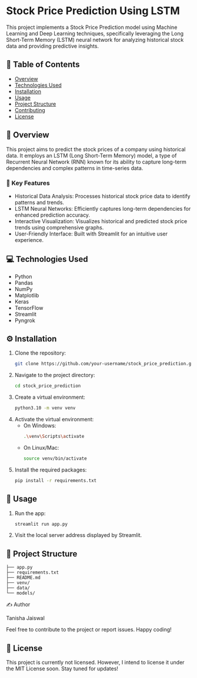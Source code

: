 # Stock Price Prediction Using LSTM

This project implements a Stock Price Prediction model using Machine Learning and Deep Learning techniques, specifically leveraging the Long Short-Term Memory (LSTM) neural network for analyzing historical stock data and providing predictive insights.

## 📌 Table of Contents

- [Overview](#overview)
- [Technologies Used](#technologies-used)
- [Installation](#installation)
- [Usage](#usage)
- [Project Structure](#project-structure)
- [Contributing](#contributing)
- [License](#license)

## 🌟 Overview

This project aims to predict the stock prices of a company using historical data. It employs an LSTM (Long Short-Term Memory) model, a type of Recurrent Neural Network (RNN) known for its ability to capture long-term dependencies and complex patterns in time-series data.

### 🔑 Key Features

- Historical Data Analysis: Processes historical stock price data to identify patterns and trends.
- LSTM Neural Networks: Efficiently captures long-term dependencies for enhanced prediction accuracy.
- Interactive Visualization: Visualizes historical and predicted stock price trends using comprehensive graphs.
- User-Friendly Interface: Built with Streamlit for an intuitive user experience.

## 💻 Technologies Used

- Python
- Pandas
- NumPy
- Matplotlib
- Keras
- TensorFlow
- Streamlit
- Pyngrok

## ⚙️ Installation

1. Clone the repository:
   ```bash
   git clone https://github.com/your-username/stock_price_prediction.git
   ```
2. Navigate to the project directory:
   ```bash
   cd stock_price_prediction
   ```
3. Create a virtual environment:
   ```bash
   python3.10 -m venv venv
   ```
4. Activate the virtual environment:
   - On Windows:
     ```bash
     .\venv\Scripts\activate
     ```
   - On Linux/Mac:
     ```bash
     source venv/bin/activate
     ```
5. Install the required packages:
   ```bash
   pip install -r requirements.txt
   ```

## 🚀 Usage

1. Run the app:
   ```bash
   streamlit run app.py
   ```
2. Visit the local server address displayed by Streamlit.

## 📁 Project Structure

```
├── app.py
├── requirements.txt
├── README.md
├── venv/
├── data/
└── models/
```


✍️ Author

Tanisha Jaiswal

Feel free to contribute to the project or report issues. Happy coding!

## 📜 License

This project is currently not licensed. However, I intend to license it under the MIT License soon. Stay tuned for updates!





 
